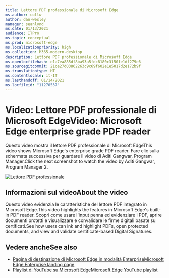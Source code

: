 ```yaml
---
title: Lettore PDF professionale di Microsoft Edge
ms.author: collw
author: dan-wesley
manager: seanlynd
ms.date: 01/13/2021
audience: ITPro
ms.topic: conceptual
ms.prod: microsoft-edge
ms.localizationpriority: high
ms.collection: M365-modern-desktop
description: Lettore PDF professionale di Microsoft Edge
ms.openlocfilehash: e1a7ea885df8ba93a5fdc8180c3150fe1df279e6
ms.sourcegitcommit: 21ce27d03862263c9c69f602e1e5017d2e172b9f
ms.translationtype: HT
ms.contentlocale: it-IT
ms.lasthandoff: 01/14/2021
ms.locfileid: "11270537"
---
```

# <span data-ttu-id="0881e-103">Video: Lettore PDF professionale di Microsoft Edge</span><span class="sxs-lookup"><span data-stu-id="0881e-103">Video: Microsoft Edge enterprise grade PDF reader</span></span>

<span data-ttu-id="0881e-104">Questo video mostra il lettore PDF professionale di Microsoft Edge</span><span class="sxs-lookup"><span data-stu-id="0881e-104">This video shows Microsoft Edge's enterprise grade PDF reader.</span></span> <span data-ttu-id="0881e-105">Fare clic sulla schermata successiva per guardare il video di Aditi Gangwar, Program Manager.</span><span class="sxs-lookup"><span data-stu-id="0881e-105">Click the next screenshot to watch the video by Aditi Gangwar, Program Manager 2.</span></span>

[![Lettore PDF professionale](media/microsoft-edge-video-pdf-reader/0.png)](http://www.youtube.com/watch?v=XWAqNQ0xAcE "Enterprise grade PDF reader")

## <span data-ttu-id="0881e-107">Informazioni sul video</span><span class="sxs-lookup"><span data-stu-id="0881e-107">About the video</span></span>

<span data-ttu-id="0881e-108">Questo video evidenzia le caratteristiche del lettore PDF integrato in Microsoft Edge.</span><span class="sxs-lookup"><span data-stu-id="0881e-108">This video highlights the features in  Microsoft Edge's built-in PDF reader.</span></span> <span data-ttu-id="0881e-109">Scopri come usare l'input penna ed evidenziare i PDF, aprire documenti protetti e visualizzare e convalidare le firme digitali basate su certificati.</span><span class="sxs-lookup"><span data-stu-id="0881e-109">See how users can ink and highlight PDFs, open protected documents, and view and validate certificate-based Digital Signatures.</span></span>

## <span data-ttu-id="0881e-110">Vedere anche</span><span class="sxs-lookup"><span data-stu-id="0881e-110">See also</span></span>

- [<span data-ttu-id="0881e-111">Pagina di destinazione di Microsoft Edge in modalità Enterprise</span><span class="sxs-lookup"><span data-stu-id="0881e-111">Microsoft Edge Enterprise landing page</span></span>](https://aka.ms/EdgeEnterprise)
- [<span data-ttu-id="0881e-112">Playlist di YouTube su Microsoft Edge</span><span class="sxs-lookup"><span data-stu-id="0881e-112">Microsoft Edge YouTube playlist</span></span>](https://www.youtube.com/playlist?list=PLXtHYVsvn_b-uXh1tMeYpT-0iD8tD3tFy)
